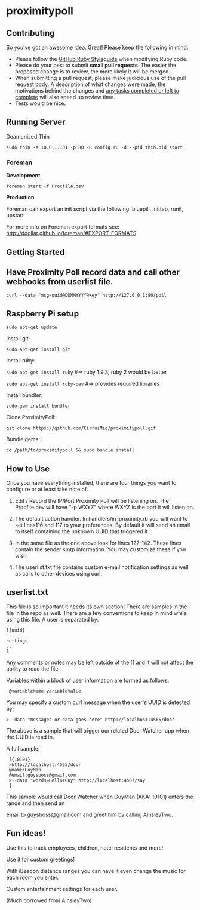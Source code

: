 proximitypoll
=============

## Contributing

So you've got an awesome idea. Great! Please keep the following in mind:

* Please follow the [GitHub Ruby Styleguide](https://github.com/styleguide/ruby)
  when modifying Ruby code.
* Please do your best to submit **small pull requests**. The easier the proposed
  change is to review, the more likely it will be merged.
* When submitting a pull request, please make judicious use of the pull request
  body. A description of what changes were made, the motivations behind the
  changes and [any tasks completed or left to complete](http://git.io/gfm-tasks)
  will also speed up review time.
* Tests would be nice.

## Running Server

Deamonized Thin

`sudo thin -a 10.0.1.101 -p 80 -R config.ru -d --pid thin.pid start`

### Foreman

**Development**

`foreman start -f Procfile.dev`

**Production**

Foreman can export an init script via the following: bluepill, inittab, runit, upstart

For more info on Foreman export formats see:
http://ddollar.github.io/foreman/#EXPORT-FORMATS

## Getting Started

## Have Proximity Poll record data and call other webhooks from userlist file.

`curl --data "msg=uuid@DDMMYYYY@key" http://127.0.0.1:80/poll`

## Raspberry Pi setup

`sudo apt-get update`

Install git:

`sudo apt-get install git`

Install ruby:

`sudo apt-get install ruby` #=> ruby 1.9.3, ruby 2 would be better

`sudo apt-get install ruby-dev` #=> provides required libraries

Install bundler:

`sudo gem install bundler`

Clone ProximityPoll:

`git clone https://github.com/CirrusMio/proximitypoll.git`

Bundle gems:

`cd /path/to/proximitypoll && sudo bundle install`
       
## How to Use
Once you have everything installed, there are four things you want to configure or at least take note of.

1. Edit / Record the IP/Port Proximity Poll will be listening on. The Procfile.dev will have "-p WXYZ" where WXYZ is the port it will listen on.

2. The default action handler. In handlers/in_proximity.rb you will want to set lines116 and 117 to your preferences. By default it will send an email to itself containing the unknown UUID that triggered it.

3. In the same file as the one above look for lines 127-142. These lines contain the sender smtp information. You may customize these if you wish.

4. The userlist.txt file contains custom e-mail notification settings as well as calls to other devices using curl.
       
## userlist.txt
This file is so important it needs its own section! There are samples in the file in the repo as well.
There are a few conventions to keep in mind while using this file. A user is separated by: 

    [{uuid}
    ...
    settings
    ...
    ]


Any comments or notes may be left outside of the [] and it will not affect the ability to read the file. 

Variables within a block of user information are formed as follows: 

     @variableName:variableValue

You may specify a custom curl message when the user's UUID is detected by:

    >--data "messages or data goes here" http://localhost:4565/door

The above is a sample that will trigger our related Door Watcher app when the UUID is read in.

A full sample:


     [{10101}
     >http://localhost:4565/door
     @name:GuyMan
     @email:guysboss@gmail.com
     >--data "words=Hello+Guy" http://localhost:4567/say
     ]


This sample would call Door Watcher when GuyMan (AKA: 10101) enters the range and then send an

email to guysboss@gmail.com and greet him by calling AinsleyTwo.

## Fun ideas!

Use this to track employees, children, hotel residents and more!

Use it for custom greetings!

With iBeacon distance ranges you can have it even change the music for each room you enter.

Custom entertainment settings for each user.

(Much borrowed from AinsleyTwo)